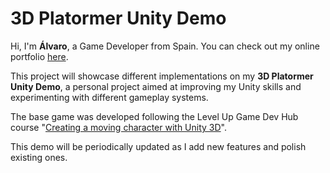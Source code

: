 # 3D Platormer Unity Demo

Hi, I'm **Álvaro**, a Game Developer from Spain. You can check out my online portfolio [here](https://alvaro4mg.vercel.app/).

This project will showcase different implementations on my **3D Platormer Unity Demo**, a personal project aimed at improving my Unity skills and experimenting with different gameplay systems.

The base game was developed following the Level Up Game Dev Hub course "[Creating a moving character with Unity 3D](https://www.levelup-gamedevhub.com/formacion/cursos/creacion-de-un-juego-3d-en-unity-personaje-en-movimiento-2h/)".

This demo will be periodically updated as I add new features and polish existing ones.
